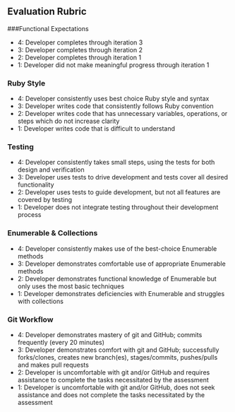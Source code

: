 ## Evaluation Rubric

###Functional Expectations

*   4: Developer completes through iteration 3
*   3: Developer completes through iteration 2
*   2: Developer completes through iteration 1
*   1: Developer did not make meaningful progress through iteration 1

### Ruby Style

*   4: Developer consistently uses best choice Ruby style and syntax
*   3: Developer writes code that consistently follows Ruby convention
*   2: Developer writes code that has unnecessary variables, operations, or steps which do not increase clarity
*   1: Developer writes code that is difficult to understand

### Testing

*   4: Developer consistently takes small steps, using the tests for both design and verification
*   3: Developer uses tests to drive development and tests cover all desired functionality
*   2: Developer uses tests to guide development, but not all features are covered by testing
*   1: Developer does not integrate testing throughout their development process

### Enumerable & Collections

*   4: Developer consistently makes use of the best-choice Enumerable methods
*   3: Developer demonstrates comfortable use of appropriate Enumerable methods
*   2: Developer demonstrates functional knowledge of Enumerable but only uses the most basic techniques
*   1: Developer demonstrates deficiencies with Enumerable and struggles with collections

### Git Workflow

*   4: Developer demonstrates mastery of git and GitHub; commits frequently (every 20 minutes)
*   3: Developer demonstrates comfort with git and GitHub; successfully forks/clones, creates new branch(es), stages/commits, pushes/pulls and makes pull requests
*   2: Developer is uncomfortable with git and/or GitHub and requires assistance to complete the tasks necessitated by the assessment
*   1: Developer is uncomfortable with git and/or GitHub, does not seek assistance and does not complete the tasks necessitated by the assessment
